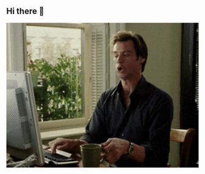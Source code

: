 ## Hi there 👋

<img src="https://github.com/MaxKoch23/MaxKoch23/blob/main/coffeekery.gif" alt="Hello" width="800">
